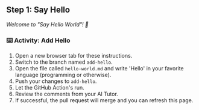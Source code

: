 ## Step 1: Say Hello
_Welcome to "Say Hello World"! :wave:_

### :keyboard: Activity: Add Hello
1. Open a new browser tab for these instructions.
2. Switch to the branch named `add-hello`.
3. Open the file called `hello-world.md` and write 'Hello' in your favorite language (programming or otherwise).
4. Push your changes to `add-hello`.
5. Let the GitHub Action's run.
6. Review the comments from your AI Tutor.
7. If successful, the pull request will merge and you can refresh this page.
